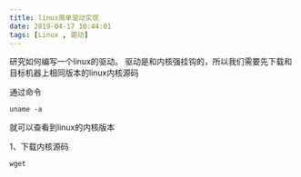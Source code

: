 ```yaml
---
title: linux简单驱动实现
date: 2019-04-17 10:44:01
tags: [Linux , 驱动]
---
```


研究如何编写一个linux的驱动。
驱动是和内核强挂钩的，所以我们需要先下载和目标机器上相同版本的linux内核源码

通过命令
```
uname -a
```
就可以查看到linux的内核版本


1、下载内核源码
```
wget 
```
